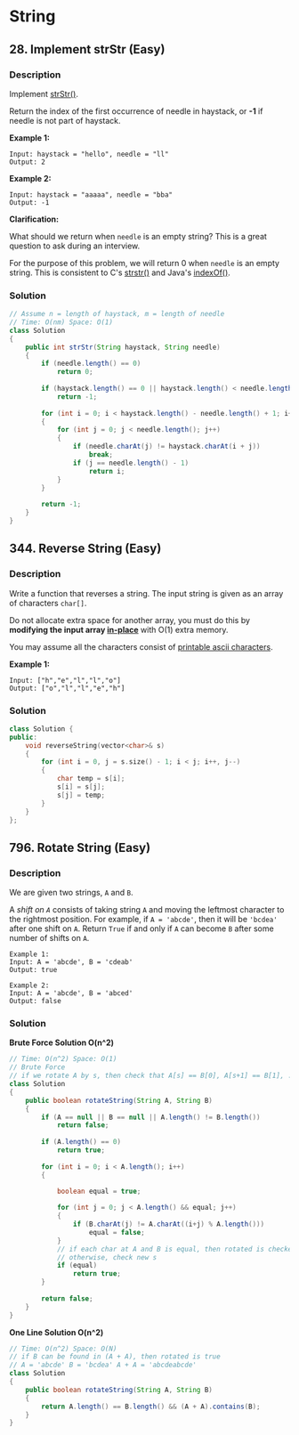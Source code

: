 # String

## 28. Implement strStr (Easy)

### Description

Implement [strStr()](http://www.cplusplus.com/reference/cstring/strstr/).

Return the index of the first occurrence of needle in haystack, or **-1** if needle is not part of haystack.

**Example 1:**

```
Input: haystack = "hello", needle = "ll"
Output: 2
```

**Example 2:**

```
Input: haystack = "aaaaa", needle = "bba"
Output: -1
```

**Clarification:**

What should we return when `needle` is an empty string? This is a great question to ask during an interview.

For the purpose of this problem, we will return 0 when `needle` is an empty string. This is consistent to C's [strstr()](http://www.cplusplus.com/reference/cstring/strstr/) and Java's [indexOf()](https://docs.oracle.com/javase/7/docs/api/java/lang/String.html#indexOf(java.lang.String)).

### Solution

```java
// Assume n = length of haystack, m = length of needle
// Time: O(nm) Space: O(1)
class Solution 
{
    public int strStr(String haystack, String needle) 
    {
        if (needle.length() == 0)
            return 0;
        
        if (haystack.length() == 0 || haystack.length() < needle.length())
            return -1;
        
        for (int i = 0; i < haystack.length() - needle.length() + 1; i++)
        {
            for (int j = 0; j < needle.length(); j++)
            {
                if (needle.charAt(j) != haystack.charAt(i + j))
                    break;
                if (j == needle.length() - 1)
                    return i;
            }
        }
        
        return -1;
    }
}
```



## 344. Reverse String (Easy)

### Description

Write a function that reverses a string. The input string is given as an array of characters `char[]`.

Do not allocate extra space for another array, you must do this by **modifying the input array [in-place](https://en.wikipedia.org/wiki/In-place_algorithm)** with O(1) extra memory.

You may assume all the characters consist of [printable ascii characters](https://en.wikipedia.org/wiki/ASCII#Printable_characters).

**Example 1:**

```
Input: ["h","e","l","l","o"]
Output: ["o","l","l","e","h"]
```

### Solution

```c++
class Solution {
public:
    void reverseString(vector<char>& s) 
    {
        for (int i = 0, j = s.size() - 1; i < j; i++, j--)
        {
            char temp = s[i];
            s[i] = s[j];
            s[j] = temp;
        }
    }
};
```

## 796. Rotate String (Easy)

### Description

We are given two strings, `A` and `B`.

A *shift on `A`* consists of taking string `A` and moving the leftmost character to the rightmost position. For example, if `A = 'abcde'`, then it will be `'bcdea'` after one shift on `A`. Return `True` if and only if `A` can become `B` after some number of shifts on `A`.

```
Example 1:
Input: A = 'abcde', B = 'cdeab'
Output: true

Example 2:
Input: A = 'abcde', B = 'abced'
Output: false
```

### Solution

**Brute Force Solution O(n^2)**

```java
// Time: O(n^2) Space: O(1)
// Brute Force
// if we rotate A by s, then check that A[s] == B[0], A[s+1] == B[1], ...
class Solution 
{
    public boolean rotateString(String A, String B) 
    {
        if (A == null || B == null || A.length() != B.length())
            return false;
        
        if (A.length() == 0)
            return true;
        
        for (int i = 0; i < A.length(); i++)
        {

            boolean equal = true;
            
            for (int j = 0; j < A.length() && equal; j++)
            {
                if (B.charAt(j) != A.charAt((i+j) % A.length()))
                    equal = false;
            }
            // if each char at A and B is equal, then rotated is checked
            // otherwise, check new s
            if (equal)
                return true;
        }
        
        return false;     
    }
}
```

**One Line Solution O(n^2)**

```java
// Time: O(n^2) Space: O(N)
// if B can be found in (A + A), then rotated is true
// A = 'abcde' B = 'bcdea' A + A = 'abcdeabcde'
class Solution 
{
    public boolean rotateString(String A, String B) 
    {
        return A.length() == B.length() && (A + A).contains(B);
    }
}
```

